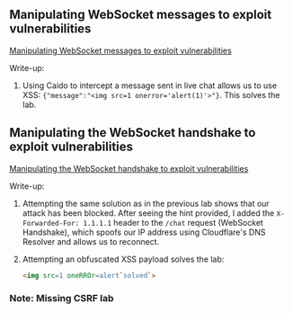 ## Manipulating WebSocket messages to exploit vulnerabilities
[Manipulating WebSocket messages to exploit vulnerabilities](https://portswigger.net/web-security/websockets/lab-manipulating-messages-to-exploit-vulnerabilities)

Write-up:

1. Using Caido to intercept a message sent in live chat allows us to use XSS: 
`{"message":"<img src=1 onerror='alert(1)'>"}`. This solves the lab.

## Manipulating the WebSocket handshake to exploit vulnerabilities
[Manipulating the WebSocket handshake to exploit vulnerabilities](https://portswigger.net/web-security/websockets/lab-manipulating-handshake-to-exploit-vulnerabilities)

Write-up:

1. Attempting the same solution as in the previous lab shows that our attack has been blocked.
After seeing the hint provided, I added the `X-Forwarded-For: 1.1.1.1` header to the
`/chat` request (WebSocket Handshake), which spoofs our IP address using Cloudflare's 
DNS Resolver and allows us to reconnect.

2. Attempting an obfuscated XSS payload solves the lab:

    ```html
    <img src=1 oneRROr=alert`solved`>
    ```

### Note: Missing CSRF lab